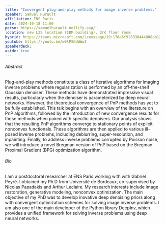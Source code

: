 ```yaml
---
title: "Convergent plug-and-play methods for image inverse problems."
speaker: Samuel Hurault
affiliation: ENS Paris
date: 2024-10-18 11:00
perso: https://samuelhurault.netlify.app/
location: new L2S location (IBM building), 3rd floor room
hybrid: https://teams.microsoft.com/l/message/19:178a6f926336444088eb120e42476f36@thread.tacv2/1726688296402?tenantId=61f3e3b8-9b52-433a-a4eb-c67334ce54d5&groupId=10a5c9c7-b271-4ee5-b8eb-3a741d9d89a0&parentMessageId=1726688296402&teamName=S%C2%B3%20Seminar&channelName=General&createdTime=1726688296402
youtube: https://youtu.be/w0lPSKdWWwI
speakerdeck: 
aside: true
---
```


###### Abstract
Plug-and-play methods constitute a class of iterative algorithms for
imaging inverse problems where regularization is performed by an
off-the-shelf Gaussian denoiser. These methods have demonstrated
impressive visual results, particularly when the denoiser is parameterized
by deep neural networks. However, the theoretical convergence of PnP
methods has yet to be fully established. This talk begins with an overview
of the literature on PnP algorithms, followed by the introduction of new
convergence results for these methods when paired with specific denoisers.
Our analysis shows that the resulting PnP algorithms converge to
stationary points of explicit nonconvex functionals. These algorithms are
then applied to various ill-posed inverse problems, including deblurring,
super-resolution, and inpainting. Finally, to address inverse problems
corrupted by Poisson noise, we will introduce a novel Bregman version of
PnP based on the Bregman Proximal Gradient (BPG) optimization algorithm.


###### Bio
I am a postdoctoral researcher at ENS Paris working with with Gabriel Peyré.
I obtained my Ph.D from Université de Bordeaux, co-supervised by Nicolas Papadakis and Arthur Leclaire.
My research interests include image restoration, generative modeling, nonconvex optimization.
The main objective of my PhD was to develop inovative deep denoising priors along with convergent optimization schemes for solving image inverse problems.
I am also one of the main developer of the Python library DeepInv, which provides a unified framework for solving inverse problems using deep neural networks.

